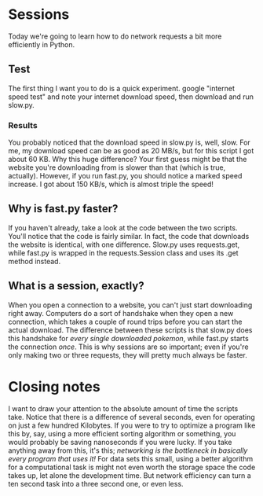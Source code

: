 # Sessions
Today we're going to learn how to do network requests a bit more efficiently in Python.

## Test
The first thing I want you to do is a quick experiment. google "internet speed test" and note your internet download speed, then download and run slow.py.

### Results
You probably noticed that the download speed in slow.py is, well, slow. For me, my download speed can be as good as 20 MB/s, but for this script I got about 60 KB. Why this huge difference? Your first guess might be that the website you're downloading from is slower than that (which is true, actually). However, if you run fast.py, you should notice a marked speed increase. I got about 150 KB/s, which is almost triple the speed!

## Why is fast.py faster?
If you haven't already, take a look at the code between the two scripts. You'll notice that the code is fairly similar. In fact, the code that downloads the website is identical, with one difference. Slow.py uses requests.get, while fast.py is wrapped in the requests.Session class and uses its .get method instead.

## What is a session, exactly?
When you open a connection to a website, you can't just start downloading right away. Computers do a sort of handshake when they open a new connection, which takes a couple of round trips before you can start the actual download. The difference between these scripts is that slow.py does this handshake for *every single downloaded pokemon*, while fast.py starts the connection *once*. This is why sessions are so important; even if you're only making two or three requests, they will pretty much always be faster.

# Closing notes
 I want to draw your attention to the absolute amount of time the scripts take. Notice that there is a difference of several seconds, even for operating on just a few hundred Kilobytes. If you were to try to optimize a program like this by, say, using a more efficient sorting algorithm or something, you would probably be saving nanoseconds if you were lucky. If you take anything away from this, it's this; *networking is the bottleneck in basically every program that uses it!* For data sets this small, using a better algorithm for a computational task is might not even worth the storage space the code takes up, let alone the development time. But network efficiency can turn a ten second task into a three second one, or even less.